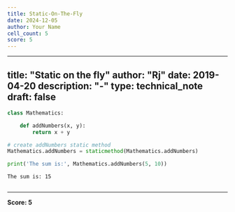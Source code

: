 ```yaml
---
title: Static-On-The-Fly
date: 2024-12-05
author: Your Name
cell_count: 5
score: 5
---
```


---
title: "Static on the fly"
author: "Rj"
date: 2019-04-20
description: "-"
type: technical_note
draft: false
---

```python
class Mathematics:

    def addNumbers(x, y):
        return x + y
```


```python
# create addNumbers static method
Mathematics.addNumbers = staticmethod(Mathematics.addNumbers)
```


```python
print('The sum is:', Mathematics.addNumbers(5, 10))
```

    The sum is: 15



```python

```


---
**Score: 5**